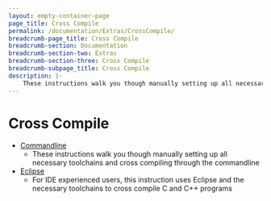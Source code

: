 ```yaml
---
layout: empty-container-page
page_title: Cross Compile
permalink: /documentation/Extras/CrossCompile/
breadcrumb-page_title: Cross Compile
breadcrumb-section: Documentation
breadcrumb-section-two: Extras
breadcrumb-section-three: Cross Compile
breadcrumb-subpage_title: Cross Compile
description: |-
    These instructions walk you though manually setting up all necessary toolchains and cross compiling through the commandline; and for IDE experienced users the following instructions use Eclipse and the necessary toolchains to cross compile C and C++ programs.
---
```

# Cross Compile

- [Commandline](CommandLine.md)
   - These instructions walk you though manually setting up all necessary toolchains and cross compiling through the commandline
- [Eclipse](EclipseIDE.md)
   - For IDE experienced users, this instruction uses Eclipse and the necessary toolchains to cross compile C and C++ programs
